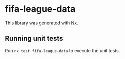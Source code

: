 # fifa-league-data

This library was generated with [Nx](https://nx.dev).

## Running unit tests

Run `nx test fifa-league-data` to execute the unit tests.
